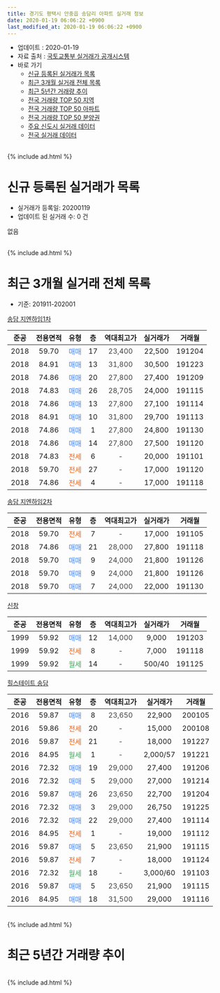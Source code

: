 ```yaml
---
title: 경기도 평택시 안중읍 송담리 아파트 실거래 정보
date: 2020-01-19 06:06:22 +0900
last_modified_at: 2020-01-19 06:06:22 +0900
---
```


* 업데이트 : 2020-01-19
* 자료 출처 : [국토교통부 실거래가 공개시스템](http://rt.molit.go.kr)
* 바로 가기
    * [신규 등록된 실거래가 목록](#신규-등록된-실거래가-목록)
    * [최근 3개월 실거래 전체 목록](#최근-3개월-실거래-전체-목록)
    * [최근 5년간 거래량 추이](#최근-5년간-거래량-추이)
    * [전국 거래량 TOP 50 지역](https://apt-info.github.io/apt-trade-info/최근-3개월-전국에서-가장-거래가-많이-발생한-지역)
    * [전국 거래량 TOP 50 아파트](https://apt-info.github.io/apt-trade-info/최근-3개월-전국에서-가장-거래가-많이-발생한-아파트)
    * [전국 거래량 TOP 50 분양권](https://apt-info.github.io/apt-trade-info/최근-3개월-전국에서-가장-거래가-많이-발생한-분양권)
    * [주요 신도시 실거래 데이터](https://apt-info.github.io/apt-trade-info/주요-신도시)
    * [전국 실거래 데이터](https://apt-info.github.io/apt-trade-info/전국)
<br>
{% include ad.html %}
<br>

# 신규 등록된 실거래가 목록
* 실거래가 등록일: 20200119
* 업데이트 된 실거래 수: 0 건

없음

<br>
{% include ad.html %}
<br>

# 최근 3개월 실거래 전체 목록
* 기준: 201911-202001


[송담 지엔하임1차](https://search.naver.com/search.naver?query=%EA%B2%BD%EA%B8%B0%EB%8F%84+%ED%8F%89%ED%83%9D%EC%8B%9C+%EC%95%88%EC%A4%91%EC%9D%8D+%EC%86%A1%EB%8B%B4%EB%A6%AC+%EC%86%A1%EB%8B%B4+%EC%A7%80%EC%97%94%ED%95%98%EC%9E%841%EC%B0%A8)

|준공|전용면적|유형|층|역대최고가|실거래가|거래월|
|:---:|:---:|:---:|:---:|:---:|:---:|:---:|
|2018|59.70|<span style="color:#4285f3">매매</span>|17|<span style="color:#444444">23,400</span>|22,500|191204|
|2018|84.91|<span style="color:#4285f3">매매</span>|13|<span style="color:#444444">31,800</span>|30,500|191223|
|2018|74.86|<span style="color:#4285f3">매매</span>|20|<span style="color:#444444">27,800</span>|27,400|191209|
|2018|74.83|<span style="color:#4285f3">매매</span>|26|<span style="color:#444444">28,705</span>|24,000|191115|
|2018|74.86|<span style="color:#4285f3">매매</span>|13|<span style="color:#444444">27,800</span>|27,100|191114|
|2018|84.91|<span style="color:#4285f3">매매</span>|10|<span style="color:#444444">31,800</span>|29,700|191113|
|2018|74.86|<span style="color:#4285f3">매매</span>|1|<span style="color:#444444">27,800</span>|24,800|191130|
|2018|74.86|<span style="color:#4285f3">매매</span>|14|<span style="color:#444444">27,800</span>|27,500|191120|
|2018|74.83|<span style="color:#ff5a00">전세</span>|6|<span style="color:#444444">-</span>|20,000|191101|
|2018|59.70|<span style="color:#ff5a00">전세</span>|27|<span style="color:#444444">-</span>|17,000|191120|
|2018|74.86|<span style="color:#ff5a00">전세</span>|4|<span style="color:#444444">-</span>|17,000|191118|

[송담 지엔하임2차](https://search.naver.com/search.naver?query=%EA%B2%BD%EA%B8%B0%EB%8F%84+%ED%8F%89%ED%83%9D%EC%8B%9C+%EC%95%88%EC%A4%91%EC%9D%8D+%EC%86%A1%EB%8B%B4%EB%A6%AC+%EC%86%A1%EB%8B%B4+%EC%A7%80%EC%97%94%ED%95%98%EC%9E%842%EC%B0%A8)

|준공|전용면적|유형|층|역대최고가|실거래가|거래월|
|:---:|:---:|:---:|:---:|:---:|:---:|:---:|
|2018|59.70|<span style="color:#ff5a00">전세</span>|7|<span style="color:#444444">-</span>|17,000|191105|
|2018|74.86|<span style="color:#4285f3">매매</span>|21|<span style="color:#444444">28,000</span>|27,800|191118|
|2018|59.70|<span style="color:#4285f3">매매</span>|9|<span style="color:#444444">24,000</span>|21,800|191126|
|2018|59.70|<span style="color:#4285f3">매매</span>|9|<span style="color:#444444">24,000</span>|21,800|191126|
|2018|59.70|<span style="color:#4285f3">매매</span>|7|<span style="color:#444444">24,000</span>|22,000|191130|

[신창](https://search.naver.com/search.naver?query=%EA%B2%BD%EA%B8%B0%EB%8F%84+%ED%8F%89%ED%83%9D%EC%8B%9C+%EC%95%88%EC%A4%91%EC%9D%8D+%EC%86%A1%EB%8B%B4%EB%A6%AC+%EC%8B%A0%EC%B0%BD)

|준공|전용면적|유형|층|역대최고가|실거래가|거래월|
|:---:|:---:|:---:|:---:|:---:|:---:|:---:|
|1999|59.92|<span style="color:#4285f3">매매</span>|12|<span style="color:#444444">14,000</span>|9,000|191203|
|1999|59.92|<span style="color:#ff5a00">전세</span>|8|<span style="color:#444444">-</span>|7,000|191118|
|1999|59.92|<span style="color:#34a853">월세</span>|14|<span style="color:#444444">-</span>|500/40|191125|

[힐스테이트 송담](https://search.naver.com/search.naver?query=%EA%B2%BD%EA%B8%B0%EB%8F%84+%ED%8F%89%ED%83%9D%EC%8B%9C+%EC%95%88%EC%A4%91%EC%9D%8D+%EC%86%A1%EB%8B%B4%EB%A6%AC+%ED%9E%90%EC%8A%A4%ED%85%8C%EC%9D%B4%ED%8A%B8+%EC%86%A1%EB%8B%B4)

|준공|전용면적|유형|층|역대최고가|실거래가|거래월|
|:---:|:---:|:---:|:---:|:---:|:---:|:---:|
|2016|59.87|<span style="color:#4285f3">매매</span>|8|<span style="color:#444444">23,650</span>|22,900|200105|
|2016|59.86|<span style="color:#ff5a00">전세</span>|20|<span style="color:#444444">-</span>|15,000|200108|
|2016|59.87|<span style="color:#ff5a00">전세</span>|21|<span style="color:#444444">-</span>|18,000|191227|
|2016|84.95|<span style="color:#34a853">월세</span>|1|<span style="color:#444444">-</span>|2,000/57|191221|
|2016|72.32|<span style="color:#4285f3">매매</span>|19|<span style="color:#444444">29,000</span>|27,400|191206|
|2016|72.32|<span style="color:#4285f3">매매</span>|5|<span style="color:#444444">29,000</span>|27,000|191214|
|2016|59.87|<span style="color:#4285f3">매매</span>|26|<span style="color:#444444">23,650</span>|22,700|191204|
|2016|72.32|<span style="color:#4285f3">매매</span>|3|<span style="color:#444444">29,000</span>|26,750|191225|
|2016|72.32|<span style="color:#4285f3">매매</span>|22|<span style="color:#444444">29,000</span>|27,400|191114|
|2016|84.95|<span style="color:#ff5a00">전세</span>|1|<span style="color:#444444">-</span>|19,000|191112|
|2016|59.87|<span style="color:#4285f3">매매</span>|5|<span style="color:#444444">23,650</span>|21,900|191115|
|2016|59.87|<span style="color:#ff5a00">전세</span>|7|<span style="color:#444444">-</span>|18,000|191124|
|2016|72.32|<span style="color:#34a853">월세</span>|18|<span style="color:#444444">-</span>|3,000/60|191103|
|2016|59.87|<span style="color:#4285f3">매매</span>|5|<span style="color:#444444">23,650</span>|21,900|191115|
|2016|84.95|<span style="color:#4285f3">매매</span>|18|<span style="color:#444444">31,500</span>|29,000|191116|


<br>
{% include ad.html %}
<br>

# 최근 5년간 거래량 추이


<div style="width:100%;">
    <canvas id="deal_progress" height="200"></canvas>
</div>

<script>
new Chart(document.getElementById("deal_progress"), {
    type: 'line',
    data: {
        labels: ['201501','201502','201503','201504','201505','201506','201507','201508','201509','201510','201511','201512','201601','201602','201603','201604','201605','201606','201607','201608','201609','201610','201611','201612','201701','201702','201703','201704','201705','201706','201707','201708','201709','201710','201711','201712','201801','201802','201803','201804','201805','201806','201807','201808','201809','201810','201811','201812','201901','201902','201903','201904','201905','201906','201907','201908','201909','201910','201911','201912','202001'],
        datasets: [{
            label: '매매',
            pointRadius: 1,
            data: [2, 1, 1, 0, 2, 3, 2, 1, 2, 3, 0, 0, 1, 1, 0, 2, 1, 2, 1, 2, 0, 3, 1, 1, 2, 3, 5, 0, 4, 5, 1, 3, 6, 2, 7, 0, 30, 12, 22, 36, 21, 27, 17, 7, 17, 10, 12, 4, 4, 6, 6, 12, 8, 8, 9, 6, 3, 9, 13, 8, 1],
            borderColor: "rgba(255, 201, 14, 1)",
            backgroundColor: "rgba(255, 201, 14, 0.5)",
            fill: false,
            lineTension: 0
        },{
            label: '전월세',
            pointRadius: 1,
            data: [1, 2, 2, 1, 3, 2, 1, 5, 5, 2, 1, 3, 1, 4, 4, 1, 0, 0, 3, 3, 8, 14, 33, 28, 22, 9, 6, 0, 7, 1, 5, 2, 2, 7, 4, 2, 6, 4, 6, 4, 26, 31, 37, 35, 21, 20, 13, 9, 17, 9, 12, 9, 6, 5, 12, 8, 9, 11, 9, 2, 1],
            borderColor: "rgba(0, 141, 185, 1)",
            backgroundColor: "rgba(0, 141, 185, 0.5)",
            fill: false,
            lineTension: 0
        }
        ]
    },
    options: {
        responsive: true,
        title: {
            display: false
        },
        tooltips: {
            mode: 'index',
            intersect: false
        },
        hover: {
            mode: 'nearest',
            intersect: true
        },
        scales: {
            xAxes: [{
                display: true,
                scaleLabel: {
                    display: true,
                    labelString: '년/월'
                }
            }],
            yAxes: [{
                display: true,
                ticks: {
                    suggestedMin: 0,
                },
                scaleLabel: {
                    display: true,
                    labelString: '실거래 수'
                }
            }]
        }
    }
});

</script>


<br>
{% include ad.html %}
<br>

